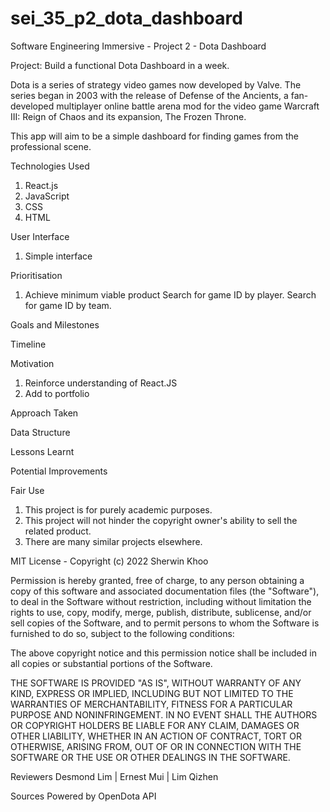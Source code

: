 # sei_35_p2_dota_dashboard

Software Engineering Immersive - Project 2 - Dota Dashboard

Project: Build a functional Dota Dashboard in a week.

Dota is a series of strategy video games now developed by Valve. The series began in 2003 with the release of Defense of the Ancients, a fan-developed multiplayer online battle arena mod for the video game Warcraft III: Reign of Chaos and its expansion, The Frozen Throne.

This app will aim to be a simple dashboard for finding games from the professional scene.

Technologies Used

1. React.js
2. JavaScript
3. CSS
4. HTML

User Interface

1. Simple interface

Prioritisation

1. Achieve minimum viable product
   Search for game ID by player.
   Search for game ID by team.

Goals and Milestones

Timeline

Motivation

1. Reinforce understanding of React.JS
2. Add to portfolio

Approach Taken

Data Structure

<App />
    <Login />
    <PlayerContainer />
        <PlayerSelected />
        <PlayerList />
        <PlayerProfile />
        <PlayerMatches>
    <TeamContainer />
        <TeamSelected />
        <TeamList />
        <TeamProfile />
        <TeamMatches />

Lessons Learnt

Potential Improvements

Fair Use

1. This project is for purely academic purposes.
2. This project will not hinder the copyright owner's ability to sell the related product.
3. There are many similar projects elsewhere.

MIT License - Copyright (c) 2022 Sherwin Khoo

Permission is hereby granted, free of charge, to any person obtaining a copy
of this software and associated documentation files (the "Software"), to deal
in the Software without restriction, including without limitation the rights
to use, copy, modify, merge, publish, distribute, sublicense, and/or sell
copies of the Software, and to permit persons to whom the Software is
furnished to do so, subject to the following conditions:

The above copyright notice and this permission notice shall be included in all
copies or substantial portions of the Software.

THE SOFTWARE IS PROVIDED "AS IS", WITHOUT WARRANTY OF ANY KIND, EXPRESS OR
IMPLIED, INCLUDING BUT NOT LIMITED TO THE WARRANTIES OF MERCHANTABILITY,
FITNESS FOR A PARTICULAR PURPOSE AND NONINFRINGEMENT. IN NO EVENT SHALL THE
AUTHORS OR COPYRIGHT HOLDERS BE LIABLE FOR ANY CLAIM, DAMAGES OR OTHER
LIABILITY, WHETHER IN AN ACTION OF CONTRACT, TORT OR OTHERWISE, ARISING FROM,
OUT OF OR IN CONNECTION WITH THE SOFTWARE OR THE USE OR OTHER DEALINGS IN THE
SOFTWARE.

Reviewers
Desmond Lim | Ernest Mui | Lim Qizhen

Sources
Powered by OpenDota API
